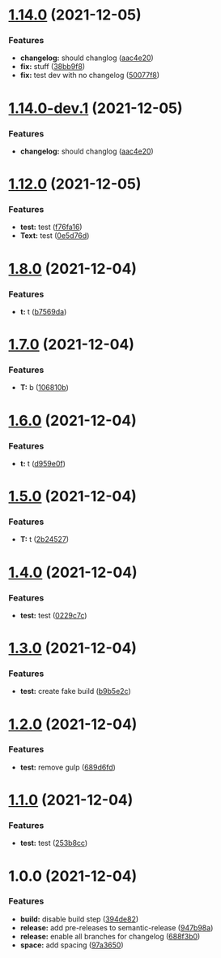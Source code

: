 # [1.14.0](https://github.com/newbish/changelog-test/compare/v1.13.0...v1.14.0) (2021-12-05)


### Features

* **changelog:** should changlog ([aac4e20](https://github.com/newbish/changelog-test/commit/aac4e20df93afa57afa802f2d9cd3b4dca7ae94e))
* **fix:** stuff ([38bb9f8](https://github.com/newbish/changelog-test/commit/38bb9f8fe7baf3a61ab546c77fab72de9384ddb9))
* **fix:** test dev with no changelog ([50077f8](https://github.com/newbish/changelog-test/commit/50077f87190211893f5390ae33e24397c2513b66))

# [1.14.0-dev.1](https://github.com/newbish/changelog-test/compare/v1.13.0...v1.14.0-dev.1) (2021-12-05)


### Features

* **changelog:** should changlog ([aac4e20](https://github.com/newbish/changelog-test/commit/aac4e20df93afa57afa802f2d9cd3b4dca7ae94e))

# [1.12.0](https://github.com/newbish/changelog-test/compare/v1.11.0...v1.12.0) (2021-12-05)


### Features

* **test:** test ([f76fa16](https://github.com/newbish/changelog-test/commit/f76fa16561fa209a1e4139c188aa8402615907eb))
* **Text:** test ([0e5d76d](https://github.com/newbish/changelog-test/commit/0e5d76de07113c56dccee3a5a103a61444849063))

# [1.8.0](https://github.com/newbish/changelog-test/compare/v1.7.0...v1.8.0) (2021-12-04)


### Features

* **t:** t ([b7569da](https://github.com/newbish/changelog-test/commit/b7569da79881aad3304f5de282f71ec6c130b749))

# [1.7.0](https://github.com/newbish/changelog-test/compare/v1.6.0...v1.7.0) (2021-12-04)


### Features

* **T:** b ([106810b](https://github.com/newbish/changelog-test/commit/106810b063a180fa4411b8c2889d3806e06290ef))

# [1.6.0](https://github.com/newbish/changelog-test/compare/v1.5.0...v1.6.0) (2021-12-04)


### Features

* **t:** t ([d959e0f](https://github.com/newbish/changelog-test/commit/d959e0f7c0f80c4b0244630b05df892e7089d4f0))

# [1.5.0](https://github.com/newbish/changelog-test/compare/v1.4.0...v1.5.0) (2021-12-04)


### Features

* **T:** t ([2b24527](https://github.com/newbish/changelog-test/commit/2b24527b3671e12edc9198022d19fbd0546a3873))

# [1.4.0](https://github.com/newbish/changelog-test/compare/v1.3.0...v1.4.0) (2021-12-04)


### Features

* **test:** test ([0229c7c](https://github.com/newbish/changelog-test/commit/0229c7c7cf781a936f65caf1b60327d2418f7600))

# [1.3.0](https://github.com/newbish/changelog-test/compare/v1.2.0...v1.3.0) (2021-12-04)


### Features

* **test:** create fake build ([b9b5e2c](https://github.com/newbish/changelog-test/commit/b9b5e2cce6cbabe3427c3d7a0b7dafd589892e92))

# [1.2.0](https://github.com/newbish/changelog-test/compare/v1.1.0...v1.2.0) (2021-12-04)


### Features

* **test:** remove gulp ([689d6fd](https://github.com/newbish/changelog-test/commit/689d6fd0ad9301887f5a0fbddac9f570cf9df833))

# [1.1.0](https://github.com/newbish/changelog-test/compare/v1.0.0...v1.1.0) (2021-12-04)


### Features

* **test:** test ([253b8cc](https://github.com/newbish/changelog-test/commit/253b8cc76d8da09d2854ab6d457b379cff5b30d1))

# 1.0.0 (2021-12-04)


### Features

* **build:** disable build step ([394de82](https://github.com/newbish/changelog-test/commit/394de828bf25693aaa9233502b9b7d5f7f943ca7))
* **release:** add pre-releases to semantic-release ([947b98a](https://github.com/newbish/changelog-test/commit/947b98a9f152d811de9cd869db9d9ae73ea304a4))
* **release:** enable all branches for changelog ([688f3b0](https://github.com/newbish/changelog-test/commit/688f3b054622141fbdde3725b5d150343744fa48))
* **space:** add spacing ([97a3650](https://github.com/newbish/changelog-test/commit/97a36501759b5a97cd482333c36f60e8ee34ad81))
